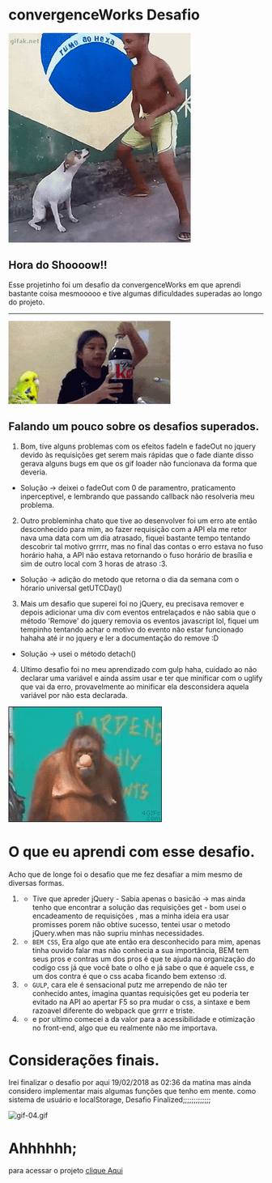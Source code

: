 # convergenceWorks Desafio

![gif-01.gif](gifs/gif-01.gif)

## Hora do Shoooow!!






Esse projetinho foi um desafio da convergenceWorks em que aprendi bastante coisa mesmooooo e tive algumas dificuldades superadas ao longo
do projeto.





----
![gif-02.gif](gifs/gif-02.gif)

## Falando um pouco sobre os desafios superados.

1. Bom, tive alguns problemas com os efeitos fadeIn e fadeOut no jquery devido às requisições get serem mais rápidas que o fade diante disso
gerava alguns bugs em que os gif loader não funcionava da forma que deveria.
- Solução -> deixei o fadeOut com 0 de paramentro, praticamento inperceptivel, e lembrando que passando callback não resolveria meu problema.

2. Outro probleminha chato que tive ao desenvolver foi um erro ate então desconhecido para mim, ao fazer requisição com a API ela me retor
nava uma data com um dia atrasado, fiquei bastante tempo tentando descobrir tal motivo grrrrr, mas no final das contas o erro estava no fuso
horário haha, a API não estava retornando o fuso horário de brasília e sim de outro local com 3 horas de atraso :3.
- Solução -> adição do metodo que retorna o dia da semana com o hórario universal  getUTCDay()

3. Mais um desafio que superei foi no jQuery, eu precisava remover e depois adicionar uma div com eventos entrelaçados e não sabia
que o método 'Remove' do jquery removia os eventos javascript lol, fiquei um tempinho tentando achar o motivo do evento não estar
funcionado hahaha até ir no jquery e ler a documentação do remove :D
- Solução -> usei o método detach()

4. Ultimo desafio foi no meu aprendizado com gulp haha, cuidado ao não declarar uma variável e ainda assim usar e  ter que 
minificar com o uglify que vai da erro, provavelmente ao minificar ela desconsidera aquela variável por não esta declarada.

![gif-03.gif](gifs/gif-03.gif)


# O que eu aprendi com esse desafio.

Acho que de longe foi o desafio que me fez desafiar a mim mesmo de diversas formas.

1. - Tive que apreder jQuery - Sabia apenas o basicão -> mas ainda tenho que encontrar a solução das requisições get - bom usei o encadeamento
de requisições , mas a minha ideia era usar promisses porem não obtive sucesso, tentei usar o metodo jQuery.when mas não supriu minhas necessidades.

2. - `BEM CSS`, Era algo que ate então era desconhecido para mim, apenas tinha ouvido falar mas não conhecia a sua importância,
BEM tem seus pros e contras um dos pros é que te ajuda na organização do codigo css já que você bate o olho e já sabe o que é aquele css, 
e um dos contra é que o css acaba ficando bem extenso :d.

3. - `GULP`, cara ele é sensacional putz me arrependo de não ter conhecido antes, imagina quantas requisições get eu poderia ter evitado na
API ao apertar F5 so pra mudar o css, a sintaxe e bem razoavel diferente do webpack que grrrr e triste.

4. - e por ultimo comecei a da valor para a acessibilidade e otimização no front-end, algo que eu realmente não me importava.


# Considerações finais.

Irei finalizar o desafio por aqui 19/02/2018 as 02:36 da matina mas ainda considero implementar mais algumas funções que tenho em mente.
como sistema de usuário e localStorage, Desafio Finalized;;;;;;;;;;;;;


![gif-04.gif](gifs/gif-04.gif)

# Ahhhhhh;

para acessar o projeto [clique Aqui](https://cdn.rawgit.com/xeromole/convergenceworks-desafio/master/public/index.html)






